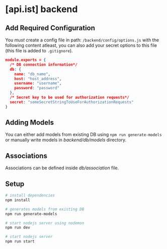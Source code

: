 # [api.ist] backend

## Add Required Configuration

You _must_ create a config file in path: `/backend/config/options.js` with the
following content atleast, you can also add your secret options to this file
(this file is added to `.gitignore`).

```json
module.exports = {
  /* DB connection information*/
  db: {
    name: "db_name",
    host: "host_address",
    username: "username",
    password: "password"
  },
  /* Secret key to be used for authorization requests*/
  secret: "someSecretStringToUseForAuthorizationRequests"
}
```

## Adding Models

You can either add models from existing DB using `npm run generate-models` or
manually write models in _backend/db/models_ directory.

## Associations

Associations can be defined inside _db/association_ file.

## Setup

```bash
# install dependencies
npm install

# generates models from existing DB
npm run generate-models

# start nodejs server using nodemon
npm run dev

# start nodejs server
npm run start
```
